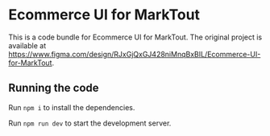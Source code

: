
  # Ecommerce UI for MarkTout

  This is a code bundle for Ecommerce UI for MarkTout. The original project is available at https://www.figma.com/design/RJxGjQxGJ428niMnqBxBIL/Ecommerce-UI-for-MarkTout.

  ## Running the code

  Run `npm i` to install the dependencies.

  Run `npm run dev` to start the development server.
  